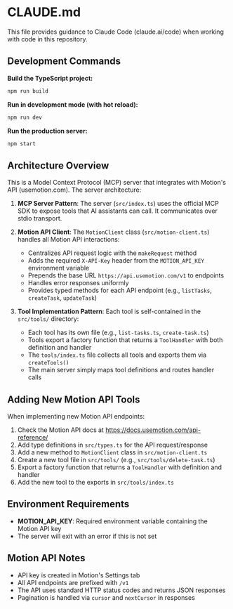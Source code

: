 # CLAUDE.md

This file provides guidance to Claude Code (claude.ai/code) when working with code in this repository.

## Development Commands

**Build the TypeScript project:**
```bash
npm run build
```

**Run in development mode (with hot reload):**
```bash
npm run dev
```


**Run the production server:**
```bash
npm start
```

## Architecture Overview

This is a Model Context Protocol (MCP) server that integrates with Motion's API (usemotion.com). The server architecture:

1. **MCP Server Pattern**: The server (`src/index.ts`) uses the official MCP SDK to expose tools that AI assistants can call. It communicates over stdio transport.

2. **Motion API Client**: The `MotionClient` class (`src/motion-client.ts`) handles all Motion API interactions:
   - Centralizes API request logic with the `makeRequest` method
   - Adds the required `X-API-Key` header from the `MOTION_API_KEY` environment variable
   - Prepends the base URL `https://api.usemotion.com/v1` to endpoints
   - Handles error responses uniformly
   - Provides typed methods for each API endpoint (e.g., `listTasks`, `createTask`, `updateTask`)

3. **Tool Implementation Pattern**: Each tool is self-contained in the `src/tools/` directory:
   - Each tool has its own file (e.g., `list-tasks.ts`, `create-task.ts`)
   - Tools export a factory function that returns a `ToolHandler` with both definition and handler
   - The `tools/index.ts` file collects all tools and exports them via `createTools()`
   - The main server simply maps tool definitions and routes handler calls

## Adding New Motion API Tools

When implementing new Motion API endpoints:

1. Check the Motion API docs at https://docs.usemotion.com/api-reference/
2. Add type definitions in `src/types.ts` for the API request/response
3. Add a new method to `MotionClient` class in `src/motion-client.ts`
4. Create a new tool file in `src/tools/` (e.g., `src/tools/delete-task.ts`)
5. Export a factory function that returns a `ToolHandler` with definition and handler
6. Add the new tool to the exports in `src/tools/index.ts`

## Environment Requirements

- **MOTION_API_KEY**: Required environment variable containing the Motion API key
- The server will exit with an error if this is not set

## Motion API Notes

- API key is created in Motion's Settings tab
- All API endpoints are prefixed with `/v1`
- The API uses standard HTTP status codes and returns JSON responses
- Pagination is handled via `cursor` and `nextCursor` in responses